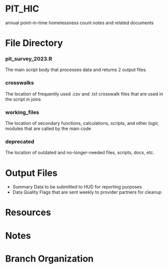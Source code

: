 # PIT_HIC
annual point-in-time homelessness count notes and related documents

# File Directory #
### pit_survey_2023.R ###
The main script body that processes data and returns 2 output files.   
### crosswalks ###
The location of frequently used .csv and .txt crosswalk files that are used in the script in joins
### working_files ###
The location of secondary functions, calculations, scripts, and other logic modules that are called by the main code
### deprecated ###
The location of outdated and no-longer-needed files, scripts, docs, etc. 

# Output Files #
* Summary Data to be submitted to HUD for reporting purposes
* Data Quality Flags that are sent weekly to provider partners for cleanup

# Resources #

# Notes #

# Branch Organization #
